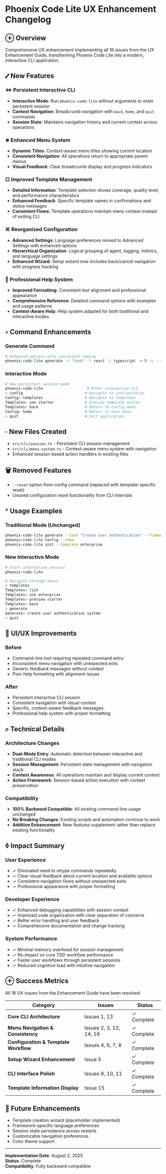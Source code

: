 # Phoenix Code Lite UX Enhancement Changelog

## ⊕ Overview

Comprehensive UX enhancement implementing all 16 issues from the UX Enhancement Guide, transforming Phoenix Code Lite into a modern, interactive CLI application.

## ⑇ New Features

### ⇔ Persistent Interactive CLI

- **Interactive Mode**: Run `phoenix-code-lite` without arguments to enter persistent session
- **Context Navigation**: Breadcrumb navigation with `back`, `home`, and `quit` commands
- **Session State**: Maintains navigation history and current context across operations

### ⋇ Enhanced Menu System

- **Dynamic Titles**: Context-aware menu titles showing current location
- **Consistent Navigation**: All operations return to appropriate parent menus
- **Visual Feedback**: Clear breadcrumb display and progress indicators

### □ Improved Template Management

- **Detailed Information**: Template selection shows coverage, quality level, and performance characteristics
- **Enhanced Feedback**: Specific template names in confirmations and status messages
- **Consistent Flows**: Template operations maintain menu context instead of exiting CLI

### ⌘ Reorganized Configuration

- **Advanced Settings**: Language preferences moved to Advanced Settings with enhanced options
- **Hierarchical Organization**: Logical grouping of agent, logging, metrics, and language settings
- **Enhanced Wizard**: Setup wizard now includes back/cancel navigation with progress tracking

### 📖 Professional Help System

- **Improved Formatting**: Consistent text alignment and professional appearance
- **Comprehensive Reference**: Detailed command options with examples and usage patterns
- **Context-Aware Help**: Help system adapted for both traditional and interactive modes

## ◦ Command Enhancements

### Generate Command

```bash
# Enhanced options with consistent naming
phoenix-code-lite generate -t "task" -f react -l typescript -m 5 -v --type component --with-tests
```

### Interactive Mode

```bash
# New persistent session mode
phoenix-code-lite                    # Enter interactive CLI
> config                            # Navigate to configuration
Config> templates                   # Navigate to templates
Templates> use starter              # Execute template action
Templates> back                     # Return to config menu
Config> home                        # Return to main menu
> quit                              # Exit application
```

## ▫ New Files Created

- `src/cli/session.ts` - Persistent CLI session management
- `src/cli/menu-system.ts` - Context-aware menu system with navigation
- Enhanced session-based action handlers in existing files

## 🗑️ Removed Features

- `--reset` option from config command (replaced with template-specific reset)
- Unused configuration reset functionality from CLI internals

## ^ Usage Examples

### Traditional Mode (Unchanged)

```bash
phoenix-code-lite generate --task "Create user authentication" --framework express
phoenix-code-lite config --show
phoenix-code-lite init --template enterprise
```

### New Interactive Mode

```bash
# Start interactive session
phoenix-code-lite

# Navigate through menus
> templates
Templates> list
Templates> use enterprise
Templates> preview starter
Templates> back
> generate
Generate> create user authentication system
> quit
```

## 🎨 UI/UX Improvements

### Before

- Command-line tool requiring repeated command entry
- Inconsistent menu navigation with unexpected exits
- Generic feedback messages without context
- Poor help formatting with alignment issues

### After

- Persistent interactive CLI session
- Consistent navigation with visual context
- Specific, context-aware feedback messages
- Professional help system with proper formatting

## ⌕ Technical Details

### Architecture Changes

- **Dual-Mode Entry**: Automatic detection between interactive and traditional CLI modes
- **Session Management**: Persistent state management with navigation stack
- **Context Awareness**: All operations maintain and display current context
- **Action Framework**: Session-based action execution with context preservation

### Compatibility

- **100% Backward Compatible**: All existing command-line usage unchanged
- **No Breaking Changes**: Existing scripts and automation continue to work
- **Additive Enhancement**: New features supplement rather than replace existing functionality

## ◊ Impact Summary

### User Experience

- ✓ Eliminated need to retype commands repeatedly
- ✓ Clear visual feedback about current location and available options
- ✓ Consistent navigation flows without unexpected exits
- ✓ Professional appearance with proper formatting

### Developer Experience  

- ✓ Enhanced debugging capabilities with session context
- ✓ Improved code organization with clear separation of concerns
- ✓ Better error handling and user feedback
- ✓ Comprehensive documentation and change tracking

### System Performance

- ✓ Minimal memory overhead for session management
- ✓ No impact on core TDD workflow performance
- ✓ Faster user workflows through persistent sessions
- ✓ Reduced cognitive load with intuitive navigation

## ⊕ Success Metrics

All 16 UX issues from the Enhancement Guide have been resolved:

| Category | Issues | Status |
|----------|---------|---------|
| **Core CLI Architecture** | Issues 1, 13 | ✓ Complete |
| **Menu Navigation & Consistency** | Issues 2, 3, 12, 14, 16 | ✓ Complete |
| **Configuration & Template Workflow** | Issues 4, 6, 7, 8 | ✓ Complete |
| **Setup Wizard Enhancement** | Issue 5 | ✓ Complete |
| **CLI Interface Polish** | Issues 9, 10, 11 | ✓ Complete |
| **Template Information Display** | Issue 15 | ✓ Complete |

## 🔮 Future Enhancements

- Template creation wizard (placeholder implemented)
- Framework-specific language preferences
- Session state persistence across restarts
- Customizable navigation preferences
- Color theme support

---

**Implementation Date**: August 2, 2025  
**Status**: Complete  
**Compatibility**: Fully backward compatible
